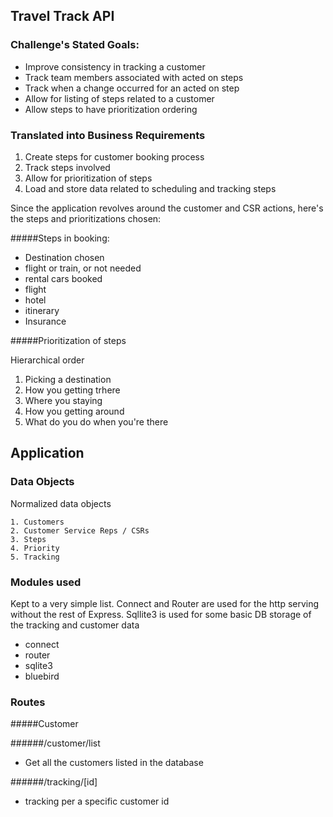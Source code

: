 ## Travel Track API

### Challenge's Stated Goals:

- Improve consistency in tracking a customer
- Track team members associated with acted on steps 
- Track when a change occurred for an acted on step 
- Allow for listing of steps related to a customer 
- Allow steps to have prioritization ordering

### Translated into Business Requirements

1. Create steps for customer booking process
2. Track steps involved
3. Allow for prioritization of steps
3. Load and store data related to scheduling and tracking steps

Since the application revolves around the customer and CSR actions, here's the steps and prioritizations chosen:

#####Steps in booking:

- Destination chosen
- flight or train, or not needed
- rental cars booked
- flight
- hotel
- itinerary
- Insurance

#####Prioritization of steps

Hierarchical order

1. Picking a destination
2. How you getting trhere
3. Where you staying
4. How you getting around
5. What do you do when you're there


## Application

### Data Objects

Normalized data objects

    1. Customers
    2. Customer Service Reps / CSRs
    3. Steps
    4. Priority
    5. Tracking

### Modules used

Kept to a very simple list.  Connect and Router are used for the http serving without the rest of Express.  Sqllite3 is used for some basic DB storage of the tracking and customer data

- connect
- router
- sqlite3
- bluebird

### Routes


#####Customer

######/customer/list

 - Get all the customers listed in the database
 
 
 
 
 
######/tracking/[id]

 - tracking per a specific customer id

